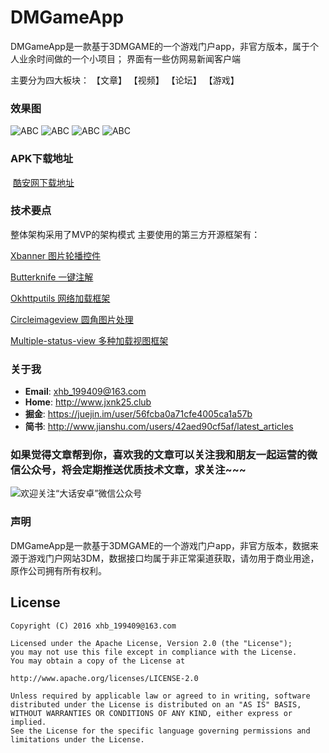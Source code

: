 # DMGameApp

  DMGameApp是一款基于3DMGAME的一个游戏门户app，非官方版本，属于个人业余时间做的一个小项目；
  界面有一些仿网易新闻客户端
  
  主要分为四大板块：
  【文章】
  【视频】
  【论坛】
  【游戏】
  
### 效果图
  
   ![ABC](https://github.com/xiaohaibin/DMGameApp/blob/master/screenshot/1.jpg) ![ABC](https://github.com/xiaohaibin/DMGameApp/blob/master/screenshot/2.jpg) ![ABC](https://github.com/xiaohaibin/DMGameApp/blob/master/screenshot/3.jpg) ![ABC](https://github.com/xiaohaibin/DMGameApp/blob/master/screenshot/4.jpg) 
  
### APK下载地址
  
  [酷安网下载地址](https://www.coolapk.com/apk/com.stx.xhb.dmgameapp)
  
### 技术要点  
  
  整体架构采用了MVP的架构模式
  主要使用的第三方开源框架有：
 
 [Xbanner 图片轮播控件](https://github.com/xiaohaibin/XBanner) 
  
 [Butterknife  一键注解](https://github.com/JakeWharton/butterknife)
  
 [Okhttputils 网络加载框架](https://github.com/hongyangAndroid/okhttputils)
  
 [Circleimageview 圆角图片处理](https://github.com/hdodenhof/CircleImageView)
  
 [Multiple-status-view 多种加载视图框架](https://github.com/qyxxjd/MultipleStatusView)
  
### 关于我
  

* **Email**: <xhb_199409@163.com>
* **Home**: <http://www.jxnk25.club>
* **掘金**: <https://juejin.im/user/56fcba0a71cfe4005ca1a57b>
* **简书**: <http://www.jianshu.com/users/42aed90cf5af/latest_articles>


### 如果觉得文章帮到你，喜欢我的文章可以关注我和朋友一起运营的微信公众号，将会定期推送优质技术文章，求关注~~~

![欢迎关注“大话安卓”微信公众号](http://upload-images.jianshu.io/upload_images/1956769-2f49dcb0dc5195b6.png?imageMogr2/auto-orient/strip%7CimageView2/2/w/1240)

### 声明

  DMGameApp是一款基于3DMGAME的一个游戏门户app，非官方版本，数据来源于游戏门户网站3DM，数据接口均属于非正常渠道获取，请勿用于商业用途，原作公司拥有所有权利。

License
--
    Copyright (C) 2016 xhb_199409@163.com

    Licensed under the Apache License, Version 2.0 (the "License");
    you may not use this file except in compliance with the License.
    You may obtain a copy of the License at

    http://www.apache.org/licenses/LICENSE-2.0

    Unless required by applicable law or agreed to in writing, software
    distributed under the License is distributed on an "AS IS" BASIS,
    WITHOUT WARRANTIES OR CONDITIONS OF ANY KIND, either express or implied.
    See the License for the specific language governing permissions and
    limitations under the License.
  
  
